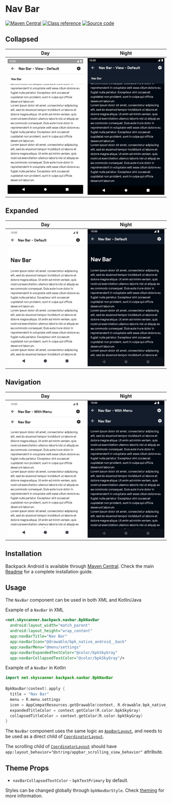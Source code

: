 # Nav Bar

[![Maven Central](https://img.shields.io/maven-central/v/net.skyscanner.backpack/backpack-android)](https://search.maven.org/artifact/net.skyscanner.backpack/backpack-android)
[![Class reference](https://img.shields.io/badge/Class%20reference-Android-blue)](https://backpack.github.io/android/Backpack/net.skyscanner.backpack.navbar)
[![Source code](https://img.shields.io/badge/Source%20code-GitHub-lightgrey)](https://github.com/Skyscanner/backpack-android/tree/main/Backpack/src/main/java/net/skyscanner/backpack/navbar)

## Collapsed

| Day | Night |
| --- | --- |
| <img src="https://raw.githubusercontent.com/Skyscanner/backpack-android/main/docs/view/NavBar/screenshots/collapsed.png" alt="Collapsed NavBar component" width="375" /> |<img src="https://raw.githubusercontent.com/Skyscanner/backpack-android/main/docs/view/NavBar/screenshots/collapsed_dm.png" alt="Collapsed NavBar component - dark mode" width="375" /> |

## Expanded

| Day | Night                                                                                                                                                                                |
| --- |--------------------------------------------------------------------------------------------------------------------------------------------------------------------------------------|
| <img src="https://raw.githubusercontent.com/Skyscanner/backpack-android/main/docs/view/NavBar/screenshots/default.png" alt="Expanded NavBar component" width="375" /> | <img src="https://raw.githubusercontent.com/Skyscanner/backpack-android/main/docs/view/NavBar/screenshots/default_dm.png" alt="Expanded NavBar component - dark mode" width="375" /> |

## Navigation

| Day | Night                                                                                                                                                                                    |
| --- |------------------------------------------------------------------------------------------------------------------------------------------------------------------------------------------|
| <img src="https://raw.githubusercontent.com/Skyscanner/backpack-android/main/docs/view/NavBar/screenshots/with-menu.png" alt="Navigation NavBar component" width="375" /> | <img src="https://raw.githubusercontent.com/Skyscanner/backpack-android/main/docs/view/NavBar/screenshots/with-menu_dm.png" alt="Navigation NavBar component - dark mode" width="375" /> |

## Installation

Backpack Android is available through [Maven Central](https://search.maven.org/artifact/net.skyscanner.backpack/backpack-android). Check the main [Readme](https://github.com/skyscanner/backpack-android#installation) for a complete installation guide.

## Usage

The `NavBar` component can be used in both XML and Kotlin/Java

Example of a `NavBar` in XML

```xml
<net.skyscanner.backpack.navbar.BpkNavBar
  android:layout_width="match_parent"
  android:layout_height="wrap_content"
  app:navBarTitle="Nav Bar"
  app:navBarIcon="@drawable/bpk_native_android__back"
  app:navBarMenu="@menu/settings"
  app:navBarExpandedTextColor="@color/bpkSkyGray"
  app:navBarCollapsedTextColor="@color/bpkSkyGray"/>
```

Example of a `NavBar` in Kotlin

```Kotlin
import net.skyscanner.backpack.navbar.BpkNavBar

BpkNavBar(context).apply {
  title = "Nav Bar"
  menu = R.menu.settings
  icon = AppCompatResources.getDrawable(context, R.drawable.bpk_native_android__back)
  expandedTitleColor = context.getColor(R.color.bpkSkyGray)
  collapsedTitleColor = context.getColor(R.color.bpkSkyGray)
}
```

The `NavBar` component uses the same logic as [`AppBarLayout`](https://developer.android.com/reference/android/support/design/widget/AppBarLayout),
and needs to be used as a direct child of [`CoordinatorLayout`](https://developer.android.com/reference/android/support/design/widget/CoordinatorLayout).

The scrolling child of [`CoordinatorLayout`](https://developer.android.com/reference/android/support/design/widget/CoordinatorLayout) should have
`app:layout_behavior="@string/appbar_scrolling_view_behavior"` attribute.

## Theme Props

- `navBarCollapsedTextColor` - `bpkTextPrimary` by default.

Styles can be changed globally through `bpkNavBarStyle`. Check [theming](https://github.com/Skyscanner/backpack-android/blob/main/docs/view/THEMING.md) for more information.
